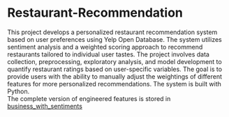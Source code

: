 # Restaurant-Recommendation
This project develops a personalized restaurant recommendation system based on user preferences using Yelp Open Database. The system utilizes sentiment analysis and a weighted scoring approach to recommend restaurants tailored to individual user tastes. The project involves data collection, preprocessing, exploratory analysis, and model development to quantify restaurant ratings based on user-specific variables. The goal is to provide users with the ability to manually adjust the weightings of different features for more personalized recommendations. The system is built with Python. <br>
The complete version of engineered features is stored in [business_with_sentiments](https://drive.google.com/file/d/1SzObFl4ArtW0f6c0AgtkyauGt__x9KQ3/view?usp=sharing)

